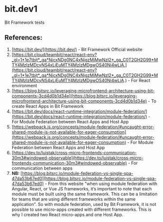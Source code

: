 # **bit.dev1**
Bit Framework tests


## **References:**
1. [https://bit.dev/](https://bit.dev/) - Bit Framework Official website
2. [https://bit.cloud/teambit/react/react-env?_gl=1*1e7tbjt*_ga*NjcxNDg0NC4xNjgzMjMwNzI2*_ga_C0T2GH2G99*MTY4MzIzMDcyNS4xLjEuMTY4MzIzMDgwOS40Ni4wLjA.](https://bit.cloud/teambit/react/react-env?_gl=1*1e7tbjt*_ga*NjcxNDg0NC4xNjgzMjMwNzI2*_ga_C0T2GH2G99*MTY4MzIzMDcyNS4xLjEuMTY4MzIzMDgwOS40Ni4wLjA.) - For React environment
3. [https://blog.bitsrc.io/leveraging-microfrontend-architecture-using-bit-components-3cd4d0b1d34e](https://blog.bitsrc.io/leveraging-microfrontend-architecture-using-bit-components-3cd4d0b1d34e) - To create React Apps in Bit Framework
4. [https://bit.dev/docs/react-runtime-integration/module-federation/](https://bit.dev/docs/react-runtime-integration/module-federation/) - For Module Federation between React Apps and Host App
5. [https://webpack.js.org/concepts/module-federation/#uncaught-error-shared-module-is-not-available-for-eager-consumption](https://webpack.js.org/concepts/module-federation/#uncaught-error-shared-module-is-not-available-for-eager-consumption) - For Module Federation between React Apps and Host App
6. [https://dev.to/luistak/cross-micro-frontends-communication-30m3#windowed-observable](https://dev.to/luistak/cross-micro-frontends-communication-30m3#windowed-observable) - For communication between apps
7. **NB:** [https://blog.bitsrc.io/module-federation-vs-single-spa-47da53b67ed0](https://blog.bitsrc.io/module-federation-vs-single-spa-47da53b67ed0) - From this website "when using module federation with Angular, React, or Vue JS frameworks, it’s important to note that each module must be built using the same framework. This can be a limitation for teams that are using different frameworks within the same application". So with module federation, used by Bit Framework, it is not possible to use micro-apps created with different frameworks. This is why I created two React micro-apps and one Host App.